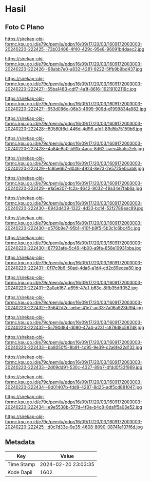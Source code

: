 # Hasil

## Foto C Plano

https://sirekap-obj-formc.kpu.go.id/e79c/pemilu/pdpr/16/09/17/20/03/1609172003003-20240220-222425--73b03486-4f40-429c-95e8-96091b4daec2.jpg

https://sirekap-obj-formc.kpu.go.id/e79c/pemilu/pdpr/16/09/17/20/03/1609172003003-20240220-222426--98abb7e0-a832-4281-9222-5ffb9b9bd437.jpg

https://sirekap-obj-formc.kpu.go.id/e79c/pemilu/pdpr/16/09/17/20/03/1609172003003-20240220-222427--55ba1483-cdf7-4a1f-8616-16219102119c.jpg

https://sirekap-obj-formc.kpu.go.id/e79c/pemilu/pdpr/16/09/17/20/03/1609172003003-20240220-222427--653d086c-06b3-4699-909d-d1999834a982.jpg

https://sirekap-obj-formc.kpu.go.id/e79c/pemilu/pdpr/16/09/17/20/03/1609172003003-20240220-222428--80580f6d-446d-4d96-afdf-89d5b75159b6.jpg

https://sirekap-obj-formc.kpu.go.id/e79c/pemilu/pdpr/16/09/17/20/03/1609172003003-20240220-222428--4a84e8c0-b91b-4acc-8d62-caec45a5c2e5.jpg

https://sirekap-obj-formc.kpu.go.id/e79c/pemilu/pdpr/16/09/17/20/03/1609172003003-20240220-222429--fc9be667-d046-4924-8e73-2e5725e0cab8.jpg

https://sirekap-obj-formc.kpu.go.id/e79c/pemilu/pdpr/16/09/17/20/03/1609172003003-20240220-222429--e1a5e207-fc2a-4642-9032-49a34e7fab6a.jpg

https://sirekap-obj-formc.kpu.go.id/e79c/pemilu/pdpr/16/09/17/20/03/1609172003003-20240220-222430--6942d439-1322-4d33-bc14-52f2789eac89.jpg

https://sirekap-obj-formc.kpu.go.id/e79c/pemilu/pdpr/16/09/17/20/03/1609172003003-20240220-222430--d576b9e7-95b1-410f-b9f5-5b3c1c6bc45c.jpg

https://sirekap-obj-formc.kpu.go.id/e79c/pemilu/pdpr/16/09/17/20/03/1609172003003-20240220-222430--87793afe-5c46-4b00-a9fa-858e10931bba.jpg

https://sirekap-obj-formc.kpu.go.id/e79c/pemilu/pdpr/16/09/17/20/03/1609172003003-20240220-222431--0f17c9b6-50ad-4da6-a1d4-cd2c89ecea80.jpg

https://sirekap-obj-formc.kpu.go.id/e79c/pemilu/pdpr/16/09/17/20/03/1609172003003-20240220-222431--2a0ab167-a695-47a1-b63e-8ffb35dff052.jpg

https://sirekap-obj-formc.kpu.go.id/e79c/pemilu/pdpr/16/09/17/20/03/1609172003003-20240220-222432--35642d2c-aebe-41e7-ac33-7a06a923bf94.jpg

https://sirekap-obj-formc.kpu.go.id/e79c/pemilu/pdpr/16/09/17/20/03/1609172003003-20240220-222432--5c790d84-d080-47a4-a231-c878d8c587d8.jpg

https://sirekap-obj-formc.kpu.go.id/e79c/pemilu/pdpr/16/09/17/20/03/1609172003003-20240220-222433--bb8050f5-8b91-4c95-9e39-c2a6fe22d132.jpg

https://sirekap-obj-formc.kpu.go.id/e79c/pemilu/pdpr/16/09/17/20/03/1609172003003-20240220-222433--2d09dd91-530c-4327-89b7-dfdd0f33f869.jpg

https://sirekap-obj-formc.kpu.go.id/e79c/pemilu/pdpr/16/09/17/20/03/1609172003003-20240220-222434--9d01407b-fdd8-4287-8d25-adf5cd881047.jpg

https://sirekap-obj-formc.kpu.go.id/e79c/pemilu/pdpr/16/09/17/20/03/1609172003003-20240220-222434--e9e5538b-577d-4f0e-b4c8-8da1f5a06e52.jpg

https://sirekap-obj-formc.kpu.go.id/e79c/pemilu/pdpr/16/09/17/20/03/1609172003003-20240220-222425--d0c7d33e-9e35-4608-8090-08741e107f6d.jpg


## Metadata

| Key        | Value               |
| ---------- | ------------------- |
| Time Stamp | 2024-02-20 23:03:35 |
| Kode Dapil | 1602                |



